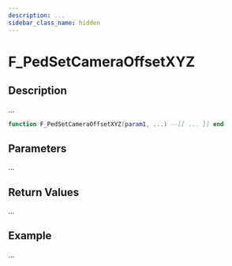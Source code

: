 ```yaml
---
description: ...
sidebar_class_name: hidden
---
```


# F_PedSetCameraOffsetXYZ

## Description

...

```lua
function F_PedSetCameraOffsetXYZ(param1, ...) --[[ ... ]] end
```

## Parameters

...

## Return Values

...

## Example

...

